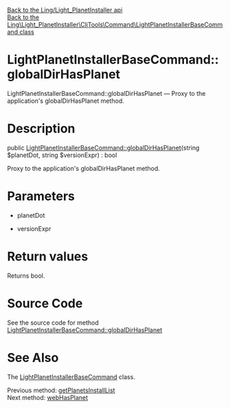 [Back to the Ling/Light_PlanetInstaller api](https://github.com/lingtalfi/Light_PlanetInstaller/blob/master/doc/api/Ling/Light_PlanetInstaller.md)<br>
[Back to the Ling\Light_PlanetInstaller\CliTools\Command\LightPlanetInstallerBaseCommand class](https://github.com/lingtalfi/Light_PlanetInstaller/blob/master/doc/api/Ling/Light_PlanetInstaller/CliTools/Command/LightPlanetInstallerBaseCommand.md)


LightPlanetInstallerBaseCommand::globalDirHasPlanet
================



LightPlanetInstallerBaseCommand::globalDirHasPlanet — Proxy to the application's globalDirHasPlanet method.




Description
================


public [LightPlanetInstallerBaseCommand::globalDirHasPlanet](https://github.com/lingtalfi/Light_PlanetInstaller/blob/master/doc/api/Ling/Light_PlanetInstaller/CliTools/Command/LightPlanetInstallerBaseCommand/globalDirHasPlanet.md)(string $planetDot, string $versionExpr) : bool




Proxy to the application's globalDirHasPlanet method.




Parameters
================


- planetDot

    

- versionExpr

    


Return values
================

Returns bool.








Source Code
===========
See the source code for method [LightPlanetInstallerBaseCommand::globalDirHasPlanet](https://github.com/lingtalfi/Light_PlanetInstaller/blob/master/CliTools/Command/LightPlanetInstallerBaseCommand.php#L151-L154)


See Also
================

The [LightPlanetInstallerBaseCommand](https://github.com/lingtalfi/Light_PlanetInstaller/blob/master/doc/api/Ling/Light_PlanetInstaller/CliTools/Command/LightPlanetInstallerBaseCommand.md) class.

Previous method: [getPlanetsInstallList](https://github.com/lingtalfi/Light_PlanetInstaller/blob/master/doc/api/Ling/Light_PlanetInstaller/CliTools/Command/LightPlanetInstallerBaseCommand/getPlanetsInstallList.md)<br>Next method: [webHasPlanet](https://github.com/lingtalfi/Light_PlanetInstaller/blob/master/doc/api/Ling/Light_PlanetInstaller/CliTools/Command/LightPlanetInstallerBaseCommand/webHasPlanet.md)<br>

